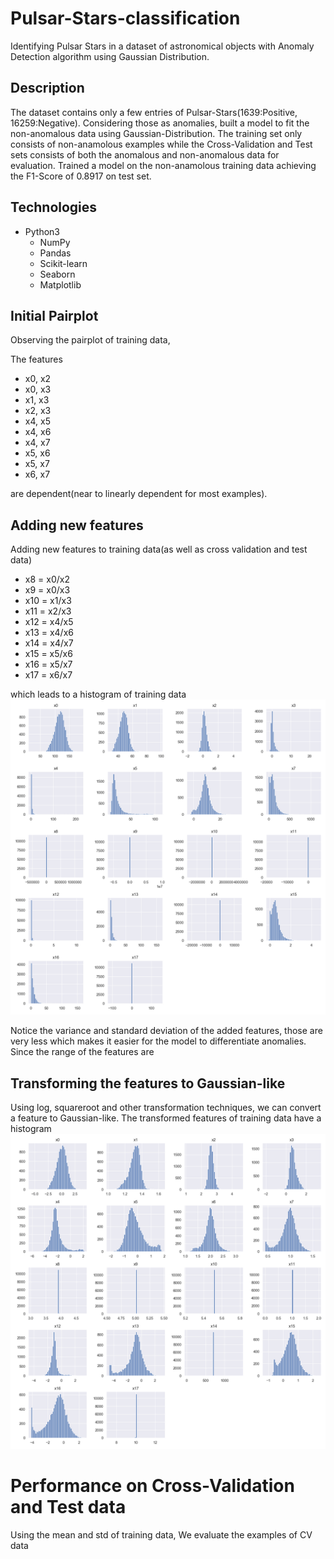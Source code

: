 # Pulsar-Stars-classification
Identifying Pulsar Stars in a dataset of astronomical objects with Anomaly Detection algorithm using Gaussian Distribution.

## Description
The dataset contains only a few entries of Pulsar-Stars(1639:Positive, 16259:Negative). Considering those as anomalies, built a model to fit the non-anomalous data using 
Gaussian-Distribution. The training set only consists of non-anamolous examples while the Cross-Validation and Test sets consists of both the anomalous and non-anomalous
data for evaluation. Trained a model on the non-anamolous training data achieving the F1-Score of 0.8917 on test set.

## Technologies
* Python3
  * NumPy
  * Pandas
  * Scikit-learn
  * Seaborn
  * Matplotlib

## Initial Pairplot

[](img/init_pairplot.png?raw=true "Title")

Observing the pairplot of training data,

The features
  * x0, x2
  * x0, x3
  * x1, x3
  * x2, x3
  * x4, x5
  * x4, x6
  * x4, x7
  * x5, x6
  * x5, x7
  * x6, x7

are dependent(near to linearly dependent for most examples).

## Adding new features

Adding new features to training data(as well as cross validation and test data)

  * x8 = x0/x2
  * x9 = x0/x3
  * x10 = x1/x3
  * x11 = x2/x3
  * x12 = x4/x5
  * x13 = x4/x6
  * x14 = x4/x7
  * x15 = x5/x6
  * x16 = x5/x7
  * x17 = x6/x7

which leads to a histogram of training data
![](img/init_hist.png?raw=true "Title")

Notice the variance and standard deviation of the added features, those are very less which makes it easier for the model to differentiate anomalies.
Since the range of the features are 

## Transforming the features to Gaussian-like

Using log, squareroot and other transformation techniques, we can convert a feature to Gaussian-like. 
The transformed features of training data have a histogram
![](img/transformed_hist.png?raw=true "Title")

# Performance on Cross-Validation and Test data

Using the mean and std of training data,
We evaluate the examples of CV data


